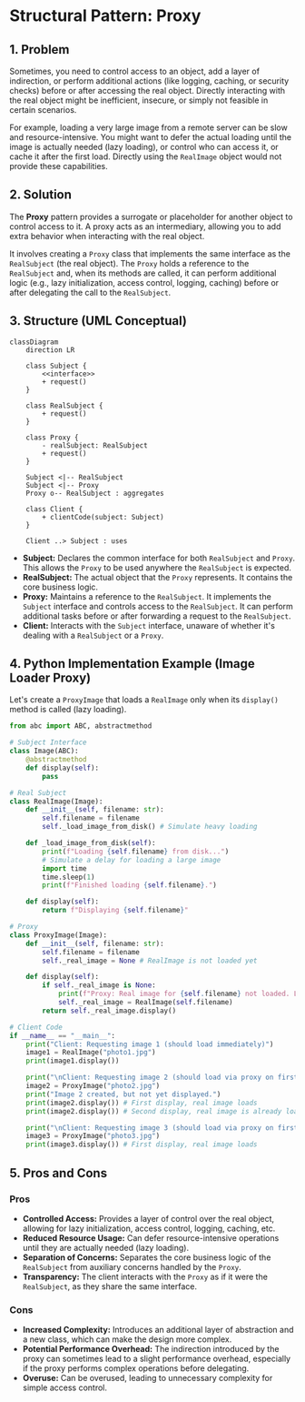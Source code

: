 # Structural Pattern: Proxy

## 1. Problem

Sometimes, you need to control access to an object, add a layer of indirection, or perform additional actions (like logging, caching, or security checks) before or after accessing the real object. Directly interacting with the real object might be inefficient, insecure, or simply not feasible in certain scenarios.

For example, loading a very large image from a remote server can be slow and resource-intensive. You might want to defer the actual loading until the image is actually needed (lazy loading), or control who can access it, or cache it after the first load. Directly using the `RealImage` object would not provide these capabilities.

## 2. Solution

The **Proxy** pattern provides a surrogate or placeholder for another object to control access to it. A proxy acts as an intermediary, allowing you to add extra behavior when interacting with the real object.

It involves creating a `Proxy` class that implements the same interface as the `RealSubject` (the real object). The `Proxy` holds a reference to the `RealSubject` and, when its methods are called, it can perform additional logic (e.g., lazy initialization, access control, logging, caching) before or after delegating the call to the `RealSubject`.

## 3. Structure (UML Conceptual)

```mermaid
classDiagram
    direction LR

    class Subject {
        <<interface>>
        + request()
    }

    class RealSubject {
        + request()
    }

    class Proxy {
        - realSubject: RealSubject
        + request()
    }

    Subject <|-- RealSubject
    Subject <|-- Proxy
    Proxy o-- RealSubject : aggregates

    class Client {
        + clientCode(subject: Subject)
    }

    Client ..> Subject : uses
```

-   **Subject:** Declares the common interface for both `RealSubject` and `Proxy`. This allows the `Proxy` to be used anywhere the `RealSubject` is expected.
-   **RealSubject:** The actual object that the `Proxy` represents. It contains the core business logic.
-   **Proxy:** Maintains a reference to the `RealSubject`. It implements the `Subject` interface and controls access to the `RealSubject`. It can perform additional tasks before or after forwarding a request to the `RealSubject`.
-   **Client:** Interacts with the `Subject` interface, unaware of whether it's dealing with a `RealSubject` or a `Proxy`.

## 4. Python Implementation Example (Image Loader Proxy)

Let's create a `ProxyImage` that loads a `RealImage` only when its `display()` method is called (lazy loading).

```python
from abc import ABC, abstractmethod

# Subject Interface
class Image(ABC):
    @abstractmethod
    def display(self):
        pass

# Real Subject
class RealImage(Image):
    def __init__(self, filename: str):
        self.filename = filename
        self._load_image_from_disk() # Simulate heavy loading

    def _load_image_from_disk(self):
        print(f"Loading {self.filename} from disk...")
        # Simulate a delay for loading a large image
        import time
        time.sleep(1)
        print(f"Finished loading {self.filename}.")

    def display(self):
        return f"Displaying {self.filename}"

# Proxy
class ProxyImage(Image):
    def __init__(self, filename: str):
        self.filename = filename
        self._real_image = None # RealImage is not loaded yet

    def display(self):
        if self._real_image is None:
            print(f"Proxy: Real image for {self.filename} not loaded. Loading now...")
            self._real_image = RealImage(self.filename)
        return self._real_image.display()

# Client Code
if __name__ == "__main__":
    print("Client: Requesting image 1 (should load immediately)")
    image1 = RealImage("photo1.jpg")
    print(image1.display())

    print("\nClient: Requesting image 2 (should load via proxy on first display)")
    image2 = ProxyImage("photo2.jpg")
    print("Image 2 created, but not yet displayed.")
    print(image2.display()) # First display, real image loads
    print(image2.display()) # Second display, real image is already loaded

    print("\nClient: Requesting image 3 (should load via proxy on first display)")
    image3 = ProxyImage("photo3.jpg")
    print(image3.display()) # First display, real image loads
```

## 5. Pros and Cons

### Pros
-   **Controlled Access:** Provides a layer of control over the real object, allowing for lazy initialization, access control, logging, caching, etc.
-   **Reduced Resource Usage:** Can defer resource-intensive operations until they are actually needed (lazy loading).
-   **Separation of Concerns:** Separates the core business logic of the `RealSubject` from auxiliary concerns handled by the `Proxy`.
-   **Transparency:** The client interacts with the `Proxy` as if it were the `RealSubject`, as they share the same interface.

### Cons
-   **Increased Complexity:** Introduces an additional layer of abstraction and a new class, which can make the design more complex.
-   **Potential Performance Overhead:** The indirection introduced by the proxy can sometimes lead to a slight performance overhead, especially if the proxy performs complex operations before delegating.
-   **Overuse:** Can be overused, leading to unnecessary complexity for simple access control.
